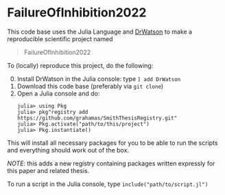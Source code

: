 # FailureOfInhibition2022

This code base uses the Julia Language and [DrWatson](https://juliadynamics.github.io/DrWatson.jl/stable/)
to make a reproducible scientific project named
> FailureOfInhibition2022

To (locally) reproduce this project, do the following:

0. Install DrWatson in the Julia console: type `] add DrWatson`
1. Download this code base (preferably via `git clone`)
2. Open a Julia console and do:
   ```
   julia> using Pkg
   julia> pkg"registry add https://github.com/grahamas/SmithThesisRegistry.git"
   julia> Pkg.activate("path/to/this/project")
   julia> Pkg.instantiate()
   ```

This will install all necessary packages for you to be able to run the scripts and
everything should work out of the box. 

*NOTE*: this adds a new registry containing packages written expressly for this paper and related thesis.

To run a script in the Julia console, type `include("path/to/script.jl")`
